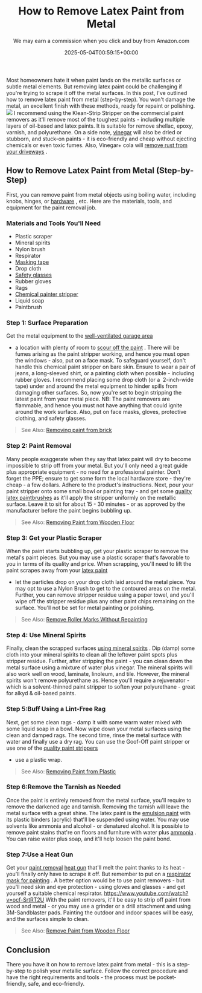 ﻿---
author: We may earn a commission when you click and buy from Amazon.com
layout: post
title: How to Remove Latex Paint from Metal
date: '2025-05-04T00:59:15+00:00'
categories:
- DIY Paintings
tags: []
slug: /how-to-remove-latex-paint-from-metal/
lastmod: 2025-05-07T12:21:27+03:00
---

Most homeowners hate it when paint lands on the metallic surfaces or subtle metal elements. But removing latex paint could be challenging if you're trying to scrape it off the metal surfaces.
In this post, I've outlined how to remove latex paint from metal (step-by-step). You won't damage the metal, an excellent finish with these methods, ready for repaint or polishing.
![](/assets/img/img/)
I recommend using the Klean-Strip Stripper on the commercial paint removers as it'll remove most of the toughest paints - including multiple layers of oil-based and latex paints. It is suitable for remove shellac, epoxy, varnish, and polyurethane.
On a side note,
[vinegar](https://pestpolicy.com/does-vinegar-remove-paint/)
will also be dried or stubborn, and stuck-on paints - it is eco-friendly and cheap without ejecting chemicals or even toxic fumes. Also, Vinegar+ cola will
[remove rust from your driveways](https://pestpolicy.com/best-concrete-rust-remover/)
.
## How to Remove Latex Paint from Metal (Step-by-Step)
First, you can remove paint from metal objects using boiling water, including knobs, hinges, or
[hardware](https://thecraftsmanblog.com/how-to-restore-old-hardware/)
, etc. Here are the materials, tools, and equipment for the paint removal job.
### Materials and Tools You'll Need
- Plastic scraper
- Mineral spirits
- Nylon brush
- Respirator
- [Masking tape](https://pestpolicy.com/best-painters-tape-for-textured-walls/)
- Drop cloth
- [Safety glasses](https://pestpolicy.com/best-safety-glasses-for-spray-painting/)
- Rubber gloves
- Rags
- [Chemical painter stripper](https://pestpolicy.com/best-paint-stripper-for-metal/)
- Liquid soap
- Paintbrush
### Step 1: Surface Preparation
Get the metal equipment to the
[well-ventilated garage area](https://pestpolicy.com/how-to-paint-a-garage-floor/)
- a location with plenty of room to
[scour off the paint](https://pestpolicy.com/how-to-remove-paint-from-metal-door/)
. There will be fumes arising as the paint stripper working, and hence you must open the windows - also, put on a face mask.
To safeguard yourself, don't handle this chemical paint stripper on bare skin. Ensure to wear a pair of jeans, a long-sleeved shirt, or a painting cloth when possible - including rubber gloves.
I recommend placing some drop cloth (or a  2-inch-wide tape) under and around the metal equipment to hinder spills from damaging other surfaces. So, now you're set to begin stripping the latest paint from your metal piece.
NB: The paint removers are flammable, and hence you must not have anything that could ignite around the work surface. Also, put on face masks, gloves, protective clothing, and safety glasses.
> See Also:
> [Removing paint from brick](https://pestpolicy.com/how-to-remove-paint-from-brick/)
### Step 2: Paint Removal
Many people exaggerate when they say that latex paint will dry to become impossible to strip off from your metal. But you'll only need a great guide plus appropriate equipment - no need for a professional painter.
Don't forget the PPE; ensure to get some form the local hardware store - they're cheap - a few dollars. Adhere to the product's instructions.
Next, pour your paint stripper onto some small bowl or painting tray - and get some
[quality latex paintbrushes](https://pestpolicy.com/best-paint-brushes-for-latex-paint/)
as it'll apply the stripper uniformly on the metallic surface.
Leave it to sit for about 15 - 30 minutes - or as approved by the manufacturer before the paint begins bubbling up.
> See Also:
> [Removing Paint from Wooden Floor](https://pestpolicy.com/how-to-remove-paint-from-wooden-floor/)
### Step 3: Get your Plastic Scraper
When the paint starts bubbling up, get your plastic scraper to remove the metal's paint pieces. But you may use a plastic scraper that's favorable to you in terms of its quality and price.
When scrapping, you'll need to lift the paint scrapes away from your
[latex paint](https://pestpolicy.com/what-is-latex-paint-used-for/)
- let the particles drop on your drop cloth laid around the metal piece. You may opt to use a Nylon Brush to get to the contoured areas on the metal.
Further, you can remove stripper residue using a paper towel, and you'll wipe off the stripper residue plus any other paint chips remaining on the surface. You'll not be set for metal painting or polishing.
> See Also:
> [Remove Roller Marks Without Repainting](https://pestpolicy.com/how-to-remove-roller-marks-without-repainting/)
### Step 4: Use Mineral Spirits
Finally, clean the scrapped surfaces
[using mineral spirits](https://pestpolicy.com/does-mineral-spirits-remove-paint/)
. Dip (damp) some cloth into your mineral spirits to clean all the leftover paint spots plus stripper residue.
Further, after stripping the paint - you can clean down the metal surface using a mixture of water plus vinegar. The mineral spirits will also work well on wood, laminate, linoleum, and tile.
However, the mineral spirits won't remove polyurethane as. Hence you'll require a rejuvenator - which is a solvent-thinned paint stripper to soften your polyurethane - great for alkyd & oil-based paints.
### Step 5:Buff Using a Lint-Free Rag
Next, get some clean rags - damp it with some warm water mixed with some liquid soap in a bowl. Now wipe down your metal surfaces using the clean and damped rags.
The second time, rinse the metal surface with water and finally use a dry rag. You can use the Goof-Off paint stripper or use one of the
[quality paint strippers](https://pestpolicy.com/best-paint-strippers/)
- use a plastic wrap.
> See Also:
> [Removing Paint from Plastic](https://pestpolicy.com/how-to-remove-paint-from-plastic/)
### Step 6:Remove the Tarnish as Needed
Once the paint is entirely removed from the metal surface, you'll require to remove the darkened age and tarnish. Removing the tarnish will leave the metal surface with a great shine.
The latex paint is the
[emulsion paint](https://www.hunker.com/13411566/how-to-use-emulsion-paint)
with its plastic binders (acrylic) that'll be suspended using water. You may use solvents like ammonia and alcohol - or denatured alcohol.
It is possible to remove paint stains that're on floors and furniture with water plus
[ammonia](http://www.washingtonpost.com/lifestyle/home-garden/how-to-remove-spattered-paint-from-floors/2011/11/21/gIQAlaIUCO_story.html)
. You can raise water plus soap, and it'll help loosen the paint bond.
### Step 7:Use a Heat Gun
Get your
[paint removal](https://pestpolicy.com/best-heat-gun-for-removing-paint/)
[heat gun](https://pestpolicy.com/best-heat-gun-for-removing-paint/)
that'll melt the paint thanks to its heat - you'll finally only have to scrape it off. But remember to put on a
[respirator mask for painting](https://pestpolicy.com)
.
A better option would be to use paint removers - but you'll need skin and eye protection - using gloves and glasses - and get yourself a suitable chemical respirator.
https://www.youtube.com/watch?v=ocf-SrtRT2U
With the paint removers, it'll be easy to strip off paint from wood and metal - or you may use a grinder or a drill attachment and using 3M-Sandblaster pads. Painting the outdoor and indoor spaces will be easy, and the surfaces simple to clean.
> See Also:
> [Remove Paint from Wooden Floor](https://pestpolicy.com/how-to-remove-paint-from-wooden-floor/)
## Conclusion
There you have it on how to remove latex paint from metal - this is a step-by-step to polish your metallic surface.
Follow the correct procedure and have the right requirements and tools - the process must be pocket-friendly, safe, and eco-friendly.